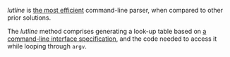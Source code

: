 *lutline* is [the most efficient](efficient.html) command-line
parser, when compared to other prior solutions.

The *lutline* method comprises generating a look-up table based on
[a command-line interface specification](specfile.html), and the code needed
to access it while looping through `argv`.

